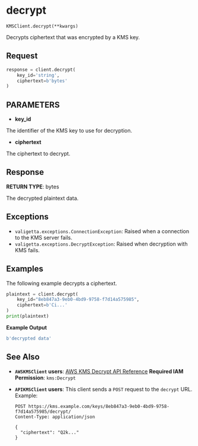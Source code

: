 # decrypt

`KMSClient.decrypt(**kwargs)`

Decrypts ciphertext that was encrypted by a KMS key.

## Request

```python
response = client.decrypt(
    key_id='string',
    ciphertext=b'bytes'
)
```

## PARAMETERS

- **key_id**

The identifier of the KMS key to use for decryption.

- **ciphertext**

The ciphertext to decrypt.

## Response

**RETURN TYPE**: bytes

The decrypted plaintext data.

## Exceptions

- `valigetta.exceptions.ConnectionException`: Raised when a connection to the KMS server fails.
- `valigetta.exceptions.DecryptException`: Raised when decryption with KMS fails.

## Examples

The following example decrypts a ciphertext.

```python
plaintext = client.decrypt(
    key_id="8eb847a3-9eb0-4bd9-9758-f7d14a575985",
    ciphertext=b'Ci...'
)
print(plaintext)
```

**Example Output**

```python
b'decrypted data'
```

## See Also

- **`AWSKMSClient` users**:
  [AWS KMS Decrypt API Reference](https://docs.aws.amazon.com/kms/latest/APIReference/API_Decrypt.html)
  **Required IAM Permission**: `kms:Decrypt`
- **`APIKMSClient` users**:
  This client sends a `POST` request to the `decrypt` URL.
  Example:

  ```
  POST https://kms.example.com/keys/8eb847a3-9eb0-4bd9-9758-f7d14a575985/decrypt/
  Content-Type: application/json

  {
    "ciphertext": "Q2k..."
  }
  ```
